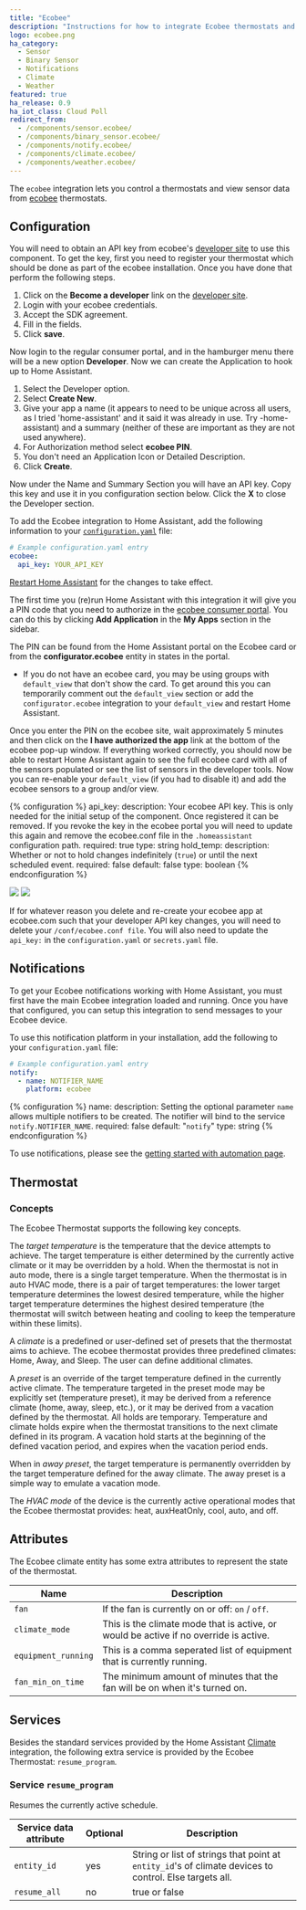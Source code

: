 ```yaml
---
title: "Ecobee"
description: "Instructions for how to integrate Ecobee thermostats and sensors within Home Assistant."
logo: ecobee.png
ha_category:
  - Sensor
  - Binary Sensor
  - Notifications
  - Climate
  - Weather
featured: true
ha_release: 0.9
ha_iot_class: Cloud Poll
redirect_from:
  - /components/sensor.ecobee/
  - /components/binary_sensor.ecobee/
  - /components/notify.ecobee/
  - /components/climate.ecobee/
  - /components/weather.ecobee/
---
```


The `ecobee` integration lets you control a thermostats and view sensor data from [ecobee](https://ecobee.com) thermostats.

## Configuration

You will need to obtain an API key from ecobee's [developer site](https://www.ecobee.com/developers/) to use this component. To get the key, first you need to register your thermostat which should be done as part of the ecobee installation. Once you have done that perform the following steps.

1. Click on the **Become a developer** link on the [developer site](https://www.ecobee.com/developers/).
2. Login with your ecobee credentials.
3. Accept the SDK agreement.
4. Fill in the fields.
5. Click **save**.

Now login to the regular consumer portal, and in the hamburger menu there will be a new option **Developer**. Now we can create the Application to hook up to Home Assistant.

1. Select the Developer option.
2. Select **Create New**.
3. Give your app a name (it appears to need to be unique across all users, as I tried 'home-assistant' and it said it was already in use. Try <yournameoralias>-home-assistant) and a summary (neither of these are important as they are not used anywhere).
4. For Authorization method select **ecobee PIN**.
5. You don't need an Application Icon or Detailed Description.
6. Click **Create**.

Now under the Name and Summary Section you will have an API key. Copy this key and use it in you configuration section below. Click the **X** to close the Developer section.

To add the Ecobee integration to Home Assistant, add the following information to your [`configuration.yaml`](/docs/configuration/) file:

```yaml
# Example configuration.yaml entry
ecobee:
  api_key: YOUR_API_KEY
```

[Restart Home Assistant](/docs/configuration/#reloading-changes) for the changes to take effect.

The first time you (re)run Home Assistant with this integration it will give you a PIN code that you need to authorize in the [ecobee consumer portal](https://www.ecobee.com/consumerportal/index.html). You can do this by clicking **Add Application** in the **My Apps** section in the sidebar.

The PIN can be found from the Home Assistant portal on the Ecobee card or from the **configurator.ecobee** entity in states in the portal.

- If you do not have an ecobee card, you may be using groups with `default_view` that don't show the card. To get around this you can temporarily comment out the `default_view` section or add the `configurator.ecobee` integration to your `default_view` and restart Home Assistant.

Once you enter the PIN on the ecobee site, wait approximately 5 minutes and then click on the **I have authorized the app** link at the bottom of the ecobee pop-up window. If everything worked correctly, you should now be able to restart Home Assistant again to see the full ecobee card with all of the sensors populated or see the list of sensors in the developer tools. Now you can re-enable your `default_view` (if you had to disable it) and add the ecobee sensors to a group and/or view.

{% configuration %}
api_key:
  description: Your ecobee API key. This is only needed for the initial setup of the component. Once registered it can be removed. If you revoke the key in the ecobee portal you will need to update this again and remove the ecobee.conf file in the `.homeassistant` configuration path.
  required: true
  type: string
hold_temp:
  description: Whether or not to hold changes indefinitely (`true`) or until the next scheduled event.
  required: false
  default: false
  type: boolean
{% endconfiguration %}

<p class='img'>
  <img src='{{site_root}}/images/screenshots/ecobee-sensor-badges.png' />
  <img src='{{site_root}}/images/screenshots/ecobee-thermostat-card.png' />
</p>

If for whatever reason you delete and re-create your ecobee app at ecobee.com such that your developer API key changes, you will need to delete your `/conf/ecobee.conf file`. You will also need to update the `api_key:` in the `configuration.yaml` or `secrets.yaml` file.

## Notifications

To get your Ecobee notifications working with Home Assistant, you must first have the main Ecobee integration loaded and running. Once you have that configured, you can setup this integration to send messages to your Ecobee device.

To use this notification platform in your installation, add the following to your `configuration.yaml` file:

```yaml
# Example configuration.yaml entry
notify:
  - name: NOTIFIER_NAME
    platform: ecobee
```

{% configuration %}
name:
  description: Setting the optional parameter `name` allows multiple notifiers to be created. The notifier will bind to the service `notify.NOTIFIER_NAME`.
  required: false
  default: "`notify`"
  type: string
{% endconfiguration %}

To use notifications, please see the [getting started with automation page](/getting-started/automation/).

## Thermostat

### Concepts

The Ecobee Thermostat supports the following key concepts.

The _target temperature_ is the temperature that the device attempts
to achieve. The target temperature is either determined by the
currently active climate or it may be overridden by a hold. When the
thermostat is not in auto mode, there is a single target
temperature. When the thermostat is in auto HVAC mode, there is a
pair of target temperatures: the lower target temperature determines
the lowest desired temperature, while the higher target temperature
determines the highest desired temperature (the thermostat will switch
between heating and cooling to keep the temperature within these
limits).

A _climate_ is a predefined or user-defined set of presets that the
thermostat aims to achieve. The ecobee thermostat provides three predefined
climates: Home, Away, and Sleep. The user can define additional climates.

A _preset_ is an override of the target temperature defined in the
currently active climate. The temperature targeted in the preset mode may be
explicitly set (temperature preset), it may be derived from a reference
climate (home, away, sleep, etc.), or it may be derived from a vacation
defined by the thermostat. All holds are temporary. Temperature and
climate holds expire when the thermostat transitions to the next climate
defined in its program. A vacation hold starts at the beginning of the
defined vacation period, and expires when the vacation period ends.

When in _away preset_, the target temperature is permanently overridden by
the target temperature defined for the away climate. The away preset is a
simple way to emulate a vacation mode.

The _HVAC mode_ of the device is the currently active operational
modes that the Ecobee thermostat provides: heat, auxHeatOnly, cool,
auto, and off.

## Attributes

The Ecobee climate entity has some extra attributes to represent the state of the thermostat.

| Name | Description |
| ---- | ----------- |
| `fan` | If the fan is currently on or off: `on` / `off`.
| `climate_mode` | This is the climate mode that is active, or would be active if no override is active.
| `equipment_running` | This is a comma seperated list of equipment that is currently running.
| `fan_min_on_time` | The minimum amount of minutes that the fan will be on when it's turned on.

## Services

Besides the standard services provided by the Home Assistant [Climate](https://www.home-assistant.io/components/climate/) integration, the following extra service is provided by the Ecobee Thermostat: `resume_program`.

### Service `resume_program`

Resumes the currently active schedule.

| Service data attribute | Optional | Description |
| ---------------------- | -------- | ----------- |
| `entity_id` | yes | String or list of strings that point at `entity_id`'s of climate devices to control. Else targets all.
| `resume_all` | no | true or false
